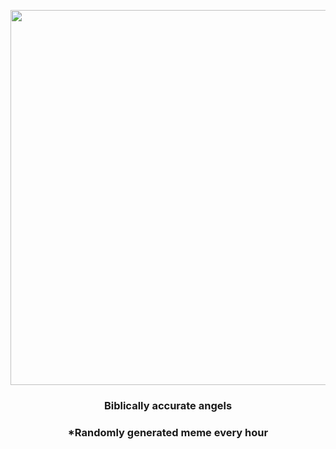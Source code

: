 <p align="center">
        <img src="https://i.redd.it/u4voxw876tz91.jpg" width="600" height="600">
        </p>
        <h3 align="center">Biblically accurate angels</h3>
        <h3 align="center">*Randomly generated meme every hour</h3>
    